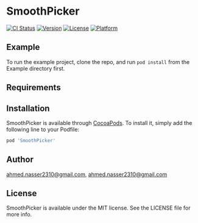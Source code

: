 # SmoothPicker

[![CI Status](https://img.shields.io/travis/ahmed.nasser2310@gmail.com/SmoothPicker.svg?style=flat)](https://travis-ci.org/ahmed.nasser2310@gmail.com/SmoothPicker)
[![Version](https://img.shields.io/cocoapods/v/SmoothPicker.svg?style=flat)](https://cocoapods.org/pods/SmoothPicker)
[![License](https://img.shields.io/cocoapods/l/SmoothPicker.svg?style=flat)](https://cocoapods.org/pods/SmoothPicker)
[![Platform](https://img.shields.io/cocoapods/p/SmoothPicker.svg?style=flat)](https://cocoapods.org/pods/SmoothPicker)

## Example

To run the example project, clone the repo, and run `pod install` from the Example directory first.

## Requirements

## Installation

SmoothPicker is available through [CocoaPods](https://cocoapods.org). To install
it, simply add the following line to your Podfile:

```ruby
pod 'SmoothPicker'
```

## Author

ahmed.nasser2310@gmail.com, ahmed.nasser2310@gmail.com

## License

SmoothPicker is available under the MIT license. See the LICENSE file for more info.
